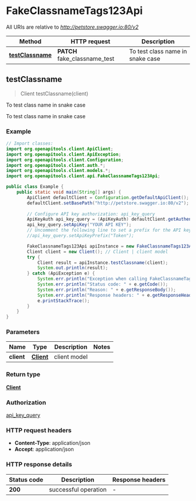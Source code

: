 # FakeClassnameTags123Api

All URIs are relative to *http://petstore.swagger.io:80/v2*

Method | HTTP request | Description
------------- | ------------- | -------------
[**testClassname**](FakeClassnameTags123Api.md#testClassname) | **PATCH** fake_classname_test | To test class name in snake case



## testClassname

> Client testClassname(client)

To test class name in snake case

To test class name in snake case

### Example

```java
// Import classes:
import org.openapitools.client.ApiClient;
import org.openapitools.client.ApiException;
import org.openapitools.client.Configuration;
import org.openapitools.client.auth.*;
import org.openapitools.client.models.*;
import org.openapitools.client.api.FakeClassnameTags123Api;

public class Example {
    public static void main(String[] args) {
        ApiClient defaultClient = Configuration.getDefaultApiClient();
        defaultClient.setBasePath("http://petstore.swagger.io:80/v2");
        
        // Configure API key authorization: api_key_query
        ApiKeyAuth api_key_query = (ApiKeyAuth) defaultClient.getAuthentication("api_key_query");
        api_key_query.setApiKey("YOUR API KEY");
        // Uncomment the following line to set a prefix for the API key, e.g. "Token" (defaults to null)
        //api_key_query.setApiKeyPrefix("Token");

        FakeClassnameTags123Api apiInstance = new FakeClassnameTags123Api(defaultClient);
        Client client = new Client(); // Client | client model
        try {
            Client result = apiInstance.testClassname(client);
            System.out.println(result);
        } catch (ApiException e) {
            System.err.println("Exception when calling FakeClassnameTags123Api#testClassname");
            System.err.println("Status code: " + e.getCode());
            System.err.println("Reason: " + e.getResponseBody());
            System.err.println("Response headers: " + e.getResponseHeaders());
            e.printStackTrace();
        }
    }
}
```

### Parameters


Name | Type | Description  | Notes
------------- | ------------- | ------------- | -------------
 **client** | [**Client**](Client.md)| client model |

### Return type

[**Client**](Client.md)

### Authorization

[api_key_query](../README.md#api_key_query)

### HTTP request headers

- **Content-Type**: application/json
- **Accept**: application/json


### HTTP response details
| Status code | Description | Response headers |
|-------------|-------------|------------------|
| **200** | successful operation |  -  |

